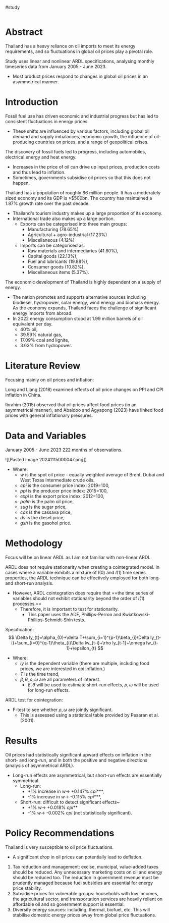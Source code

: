 #study
```table-of-contents
```
# Abstract
Thailand has a heavy reliance on oil imports to meet its energy requirements, and so fluctuations in global oil prices play a pivotal role.

Study uses linear and nonlinear ARDL specifications, analysing monthly timeseries data from January 2005 - June 2023.
- Most product prices respond to changes in global oil prices in an asymmetrical manner.
# Introduction
Fossil fuel use has driven economic and industrial progress but has led to consistent fluctuations in energy prices.
- These shifts are influenced by various factors, including global oil demand and supply imbalances, economic growth, the influence of oil-producing countries on prices, and a range of geopolitical crises.

The discovery of fossil fuels led to progress, including automobiles, electrical energy and heat energy.
- Increases in the price of oil can drive up input prices, production costs and thus lead to inflation.
- Sometimes, governments subsidise oil prices so that this does not happen.

Thailand has a population of roughly 66 million people. It has a moderately sized economy and its GDP is >$500bn. The country has maintained a 1.87% growth rate over the past decade.
- Thailand's tourism industry makes up a large proportion of its economy.
- International trade also makes up a large portion.
	- Exports can be categorised into three main groups:
		- Manufacturing (78.65%)
		- Agricultural + agro-industrial (17.23%)
		- Miscellaneous (4.12%)
	- Imports can be categorised as:
		- Raw materials and intermediaries (41.80%),
		- Capital goods (22.13%),
		- Fuel and lubricants (19.88%),
		- Consumer goods (10.82%),
		- Miscellaneous items (5.37%).

The economic development of Thailand is highly dependent on a supply of energy.
- The nation promotes and supports alternative sources including biodiesel, hydropower, solar energy, wind energy and biomass energy.
As the economy expands, Thailand faces the challenge of significant energy imports from abroad.
- In 2022 energy consumption stood at 1.99 million barrels of oil equivalent per day.
	- 40% oil,
	- 39.59% natural gas,
	- 17.09% coal and lignite,
	- 3.63% from hydropower.
# Literature Review
Focusing mainly on oil prices and inflation:

Long and Liang (2018) examined effects of oil price changes on PPI and CPI inflation in China.

Ibrahim (2015) observed that oil prices affect food prices (in an asymmetrical manner), and Abaidoo and Agyapong (2023) have linked food prices with general inflationary pressures.
# Data and Variables
January 2005 - June 2023
222 months of observations.

![[Pasted image 20241115000047.png]]
- Where:
	- $w$ is the spot oil price - equally weighted average of Brent, Dubai and West Texas Intermediate crude oils.
	- $cp i$ is the consumer price index: 2019=100,
	- $ppi$ is the producer price index: 2015=100,
	- $expi$ is the export price index: 2012=100,
	- $palm$ is the palm oil price,
	- $sug$ is the sugar price,
	- $cas$ is the cassava price,
	- $ds$ is the diesel price,
	- $gsh$ is the gasohol price.
# Methodology
Focus will be on linear ARDL as I am not familiar with non-linear ARDL.

ARDL does not require stationarity when creating a cointegrated model. In cases where a variable exhibits a mixture of $I(0)$ and $I(1)$ time series properties, the ARDL technique can be effectively employed for both long- and short-run analysis.
- However, ARDL cointegration does require that ==the time series of variables should not exhibit stationarity beyond the order of $I(1)$ processes.==
	- Therefore, it is important to test for stationarity.
		- This paper uses the ADF, Phillips-Perron and Kwiatkowski-Phillips-Schmidt-Shin tests.

Specification:
$$
\Delta ly_{t}=\alpha_{0}+\delta T+\sum_{i=1}^{p-1}\beta_{i}\Delta ly_{t-i}+\sum_{i=0}^{q-1}\theta_{i}\Delta lw_{t-i}+\rho ly_{t-1}+\omega lw_{t-1}+\epsilon_{t}
$$
- Where:
	- $ly$ is the dependent variable (there are multiple, including food prices, we are interested in cpi inflation.)
	- $T$ is the time trend,
	- $\beta,\theta,\rho,\omega$ are all parameters of interest.
		- $\beta,\theta$ will be used to estimate short-run effects, $\rho,\omega$ will be used for long-run effects.

ARDL test for cointegration:
- F-test to see whether $\rho,\omega$ are jointly significant.
	- This is assessed using a statistical table provided by Pesaran et al. (2001).
# Results
Oil prices had statistically significant upward effects on inflation in the short- and long-run, and in both the positive and negative directions (analysis of asymmetrical ARDL).
- Long-run effects are asymmetrical, but short-run effects are essentially symmetrical.
	- Long-run:
		- +1% increase in $w\to$ +0.147% $cpi$\*\*\*,
		- -1% increase in $w\to$ -0.115% $cpi$\*\*\*,
	- Short-run: difficult to detect significant effects~
		- +1% $w\to$ +0.018% $cpi$\*\*
		- -1% $w\to$ -0.002% $cpi$ (not statistically significant).
# Policy Recommendations
Thailand is very susceptible to oil price fluctuations.
- A significant *drop* in oil prices can potentially lead to deflation.

1. Tax reduction and management: excise, municipal, value-added taxes should be reduced. Any unnecessary marketing costs on oil and energy should be reduced too. The reduction in government revenue must be prudently managed because fuel subsidies are essential for energy price stability.
2. Subsidise prices for vulnerable groups: households with low incomes, the agricultural sector, and transportation services are heavily reliant on affordable oil and so government support is essential.
3. Diversify energy sources: including, thermal, biofuel, etc. This will stabilise domestic energy prices away from global price fluctuations.